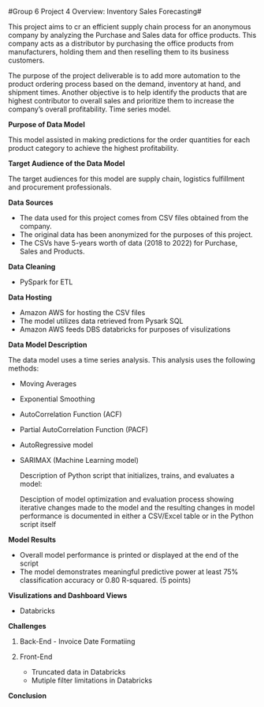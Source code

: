 #Group 6 Project 4 Overview: Inventory Sales Forecasting#

This project aims to cr an efficient supply chain process for an anonymous company by analyzing the Purchase and Sales data for office products. This company acts as a distributor by purchasing the office products from manufacturers, holding them and then reselling them to its business customers. 

The purpose of the project deliverable is to add more automation to the product ordering process based on the demand, inventory at hand, and shipment times. Another objective is to help identify the products that are highest contributor to overall sales and prioritize them to increase the company’s overall profitability. Time series model.

__Purpose of Data Model__

This model assisted in making predictions for the order quantities for each product category to achieve the highest profitability.

__Target Audience of the Data Model__

The target audiences for this model are supply chain, logistics fulfillment and procurement professionals.

__Data Sources__

* The data used for this project comes from CSV files obtained from the company. 
* The original data has been anonymized for the purposes of this project. 
* The CSVs have 5-years worth of data (2018 to 2022) for Purchase, Sales and Products.
      
__Data Cleaning__      

* PySpark for ETL
     
__Data Hosting__ 

* Amazon AWS for hosting the CSV files 
* The model utilizes data retrieved from Pysark SQL
* Amazon AWS feeds DBS databricks for purposes of visulizations  

__Data Model Description__

The data model uses a time series analysis. This analysis uses the following methods:

* Moving Averages
* Exponential Smoothing
* AutoCorrelation Function (ACF)
* Partial AutoCorrelation Function (PACF)
* AutoRegressive model
* SARIMAX (Machine Learning model)

  Description of Python script that initializes, trains, and evaluates a model:
  
  Desciption of model optimization and evaluation process showing iterative changes made to the model and the resulting changes in model performance is documented in either a CSV/Excel table or in the Python script itself

__Model Results__

   * Overall model performance is printed or displayed at the end of the script
   * The model demonstrates meaningful predictive power at least 75% classification accuracy or 0.80 R-squared. (5 points)
   
__Visulizations and Dashboard Views__

  - Databricks

__Challenges__

1) Back-End
       - Invoice Date Formatiing


3) Front-End
      - Truncated data in Databricks
      - Mutiple filter limitations in Databricks

__Conclusion__

